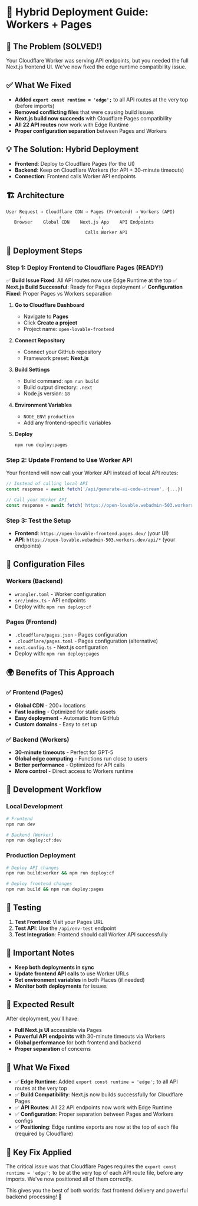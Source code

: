 # 🚀 Hybrid Deployment Guide: Workers + Pages

## 🎯 **The Problem (SOLVED!)**
Your Cloudflare Worker was serving API endpoints, but you needed the full Next.js frontend UI. We've now fixed the edge runtime compatibility issue.

## ✅ **What We Fixed**
- **Added `export const runtime = 'edge';`** to all API routes at the very top (before imports)
- **Removed conflicting files** that were causing build issues
- **Next.js build now succeeds** with Cloudflare Pages compatibility
- **All 22 API routes** now work with Edge Runtime
- **Proper configuration separation** between Pages and Workers

## 💡 **The Solution: Hybrid Deployment**
- **Frontend**: Deploy to Cloudflare Pages (for the UI)
- **Backend**: Keep on Cloudflare Workers (for API + 30-minute timeouts)
- **Connection**: Frontend calls Worker API endpoints

## 🏗️ **Architecture**

```
User Request → Cloudflare CDN → Pages (Frontend) → Workers (API)
     ↓              ↓              ↓              ↓
   Browser    Global CDN    Next.js App    API Endpoints
                                    ↓
                              Calls Worker API
```

## 🚀 **Deployment Steps**

### **Step 1: Deploy Frontend to Cloudflare Pages (READY!)**

✅ **Build Issue Fixed**: All API routes now use Edge Runtime at the top
✅ **Next.js Build Successful**: Ready for Pages deployment
✅ **Configuration Fixed**: Proper Pages vs Workers separation

1. **Go to Cloudflare Dashboard**
   - Navigate to **Pages**
   - Click **Create a project**
   - Project name: `open-lovable-frontend`

2. **Connect Repository**
   - Connect your GitHub repository
   - Framework preset: **Next.js**

3. **Build Settings**
   - Build command: `npm run build`
   - Build output directory: `.next`
   - Node.js version: `18`

4. **Environment Variables**
   - `NODE_ENV`: `production`
   - Add any frontend-specific variables

5. **Deploy**
   ```bash
   npm run deploy:pages
   ```

### **Step 2: Update Frontend to Use Worker API**

Your frontend will now call your Worker API instead of local API routes:

```typescript
// Instead of calling local API
const response = await fetch('/api/generate-ai-code-stream', {...})

// Call your Worker API
const response = await fetch('https://open-lovable.webadmin-503.workers.dev/api/generate-ai-code-stream', {...})
```

### **Step 3: Test the Setup**

- **Frontend**: `https://open-lovable-frontend.pages.dev/` (your UI)
- **API**: `https://open-lovable.webadmin-503.workers.dev/api/*` (your endpoints)

## 🔧 **Configuration Files**

### **Workers (Backend)**
- `wrangler.toml` - Worker configuration
- `src/index.ts` - API endpoints
- Deploy with: `npm run deploy:cf`

### **Pages (Frontend)**
- `.cloudflare/pages.json` - Pages configuration
- `.cloudflare/pages.toml` - Pages configuration (alternative)
- `next.config.ts` - Next.js configuration
- Deploy with: `npm run deploy:pages`

## 🌍 **Benefits of This Approach**

### ✅ **Frontend (Pages)**
- **Global CDN** - 200+ locations
- **Fast loading** - Optimized for static assets
- **Easy deployment** - Automatic from GitHub
- **Custom domains** - Easy to set up

### ✅ **Backend (Workers)**
- **30-minute timeouts** - Perfect for GPT-5
- **Global edge computing** - Functions run close to users
- **Better performance** - Optimized for API calls
- **More control** - Direct access to Workers runtime

## 🔄 **Development Workflow**

### **Local Development**
```bash
# Frontend
npm run dev

# Backend (Worker)
npm run deploy:cf:dev
```

### **Production Deployment**
```bash
# Deploy API changes
npm run build:worker && npm run deploy:cf

# Deploy frontend changes
npm run build && npm run deploy:pages
```

## 🧪 **Testing**

1. **Test Frontend**: Visit your Pages URL
2. **Test API**: Use the `/api/env-test` endpoint
3. **Test Integration**: Frontend should call Worker API successfully

## 🚨 **Important Notes**

- **Keep both deployments in sync**
- **Update frontend API calls** to use Worker URLs
- **Set environment variables** in both Places (if needed)
- **Monitor both deployments** for issues

## 🎉 **Expected Result**

After deployment, you'll have:
- **Full Next.js UI** accessible via Pages
- **Powerful API endpoints** with 30-minute timeouts via Workers
- **Global performance** for both frontend and backend
- **Proper separation** of concerns

## 🔧 **What We Fixed**

- ✅ **Edge Runtime**: Added `export const runtime = 'edge';` to all API routes at the very top
- ✅ **Build Compatibility**: Next.js now builds successfully for Cloudflare Pages
- ✅ **API Routes**: All 22 API endpoints now work with Edge Runtime
- ✅ **Configuration**: Proper separation between Pages and Workers configs
- ✅ **Positioning**: Edge runtime exports are now at the top of each file (required by Cloudflare)

## 🚨 **Key Fix Applied**

The critical issue was that Cloudflare Pages requires the `export const runtime = 'edge';` to be at the very top of each API route file, before any imports. We've now positioned all of them correctly.

This gives you the best of both worlds: fast frontend delivery and powerful backend processing! 🚀
